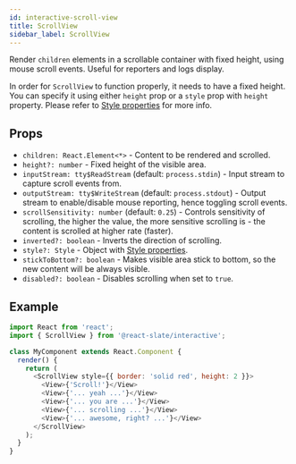 ```yaml
---
id: interactive-scroll-view
title: ScrollView 
sidebar_label: ScrollView
---
```


Render `children` elements in a scrollable container with fixed height, using mouse scroll events. Useful for reporters and logs display.

In order for `ScrollView` to function properly, it needs to have a fixed height. You can specify it using either `height` prop or a `style` prop with `height` property. Please refer to [Style properties](./core-style-prop.md) for more info.

## Props

* `children: React.Element<*>` - Content to be rendered and scrolled.
* `height?: number` - Fixed height of the visible area.
* `inputStream: tty$ReadStream` (default: `process.stdin`) - Input stream to capture scroll events from.
* `outputStream: tty$WriteStream` (default: `process.stdout`) - Output stream to enable/disable mouse reporting, hence toggling scroll events.
* `scrollSensitivity: number` (default: `0.25`) - Controls sensitivity of scrolling, the higher the value, the more sensitive scrolling is - the content is scrolled at higher rate (faster).
* `inverted?: boolean` - Inverts the direction of scrolling.
* `style?: Style` - Object with [Style properties](./core-style-prop.md).
* `stickToBottom?: boolean` - Makes visible area stick to bottom, so the new content will be always visible.
* `disabled?: boolean` - Disables scrolling when set to `true`.

## Example

```js
import React from 'react';
import { ScrollView } from '@react-slate/interactive';

class MyComponent extends React.Component {
  render() {
    return (
      <ScrollView style={{ border: 'solid red', height: 2 }}>
        <View>{'Scroll!'}</View>
        <View>{'... yeah ...'}</View>
        <View>{'... you are ...'}</View>
        <View>{'... scrolling ...'}</View>
        <View>{'... awesome, right? ...'}</View>
      </ScrollView>
    );
  }
}
```
